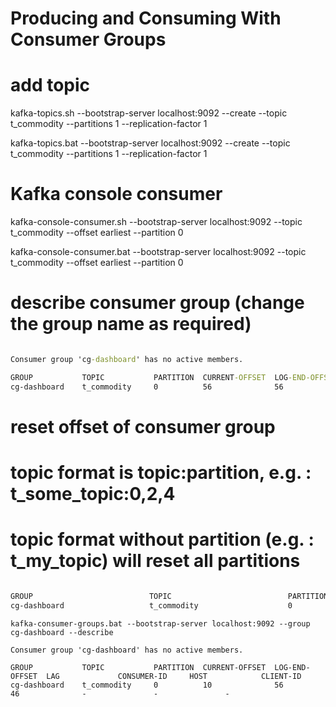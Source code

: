 # Producing and Consuming With Consumer Groups

# add topic
kafka-topics.sh --bootstrap-server localhost:9092 --create --topic t_commodity --partitions 1 --replication-factor 1

kafka-topics.bat --bootstrap-server localhost:9092 --create --topic t_commodity --partitions 1 --replication-factor 1

# Kafka console consumer
kafka-console-consumer.sh --bootstrap-server localhost:9092 --topic t_commodity --offset earliest --partition 0

kafka-console-consumer.bat --bootstrap-server localhost:9092 --topic t_commodity --offset earliest --partition 0

# describe consumer group (change the group name as required)
```kafka-consumer-groups.bat --bootstrap-server localhost:9092 --group cg-dashboard --describe

Consumer group 'cg-dashboard' has no active members.

GROUP           TOPIC           PARTITION  CURRENT-OFFSET  LOG-END-OFFSET  LAG             CONSUMER-ID     HOST            CLIENT-ID
cg-dashboard    t_commodity     0          56              56              0               -               -               -
```


# reset offset of consumer group
# topic format is topic:partition, e.g. : t_some_topic:0,2,4
# topic format without partition (e.g. : t_my_topic) will reset all partitions
```kafka-consumer-groups.bat --bootstrap-server localhost:9092 --group cg-dashboard --execute --reset-offsets --to-offset 10 --topic t_commodity:0

GROUP                          TOPIC                          PARTITION  NEW-OFFSET
cg-dashboard                   t_commodity                    0          10
```

```
kafka-consumer-groups.bat --bootstrap-server localhost:9092 --group cg-dashboard --describe

Consumer group 'cg-dashboard' has no active members.

GROUP           TOPIC           PARTITION  CURRENT-OFFSET  LOG-END-OFFSET  LAG             CONSUMER-ID     HOST            CLIENT-ID
cg-dashboard    t_commodity     0          10              56              46              -               -               -
```
